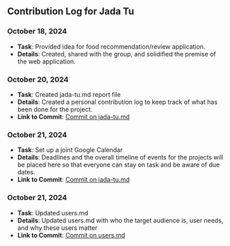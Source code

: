 ## Contribution Log for Jada Tu

### October 18, 2024
- **Task**: Provided idea for food recommendation/review application.
- **Details**: Created, shared with the group, and solidified the premise of the web application. 

### October 20, 2024
- **Task**: Created jada-tu.md report file
- **Details**: Created a personal contribution log to keep track of what has been done for the project. 
- **Link to Commit**: [Commit on jada-tu.md](https://github.com/addie-p/Team20-Project/commit/4192244a3d6ee6b385d6b716cb260b20d98b669d)

### October 21, 2024
- **Task**: Set up a joint Google Calendar
- **Details**: Deadlines and the overall timeline of events for the projects will be placed here so that everyone can stay on task and be aware of due dates.
- **Link to Commit**: [Commit on jada-tu.md](https://github.com/addie-p/Team20-Project/commit/17da1a49b359ea82ffcccd27a69c488a185415c2)


### October 21, 2024
- **Task**: Updated users.md
- **Details**: Updated users.md with who the target audience is, user needs, and why these users matter 
- **Link to Commit**: [Commit on users.md](https://github.com/addie-p/Team20-Project/commit/d4c8e516b0f8a1595fe72a1bdad5b71eb3177abf)


